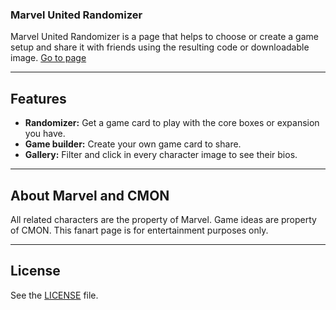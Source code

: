 ### Marvel United Randomizer

Marvel United Randomizer is a page that helps to choose or create a game setup and share it with friends using the resulting code or downloadable image.
<a href="https://sergiogransol.github.io/marvel-united-randomizer/" target="_blank">Go to page</a>

<hr>

## Features

- **Randomizer:** Get a game card to play with the core boxes or expansion you have.
- **Game builder:** Create your own game card to share.
- **Gallery:** Filter and click in every character image to see their bios.

<hr>

## About Marvel and CMON

All related characters are the property of Marvel. Game ideas are property of CMON. This fanart page is for entertainment purposes only.

<hr>

## License

See the [LICENSE](https://github.com/SergioGranSol/digidex/blob/master/LICENSE) file.
